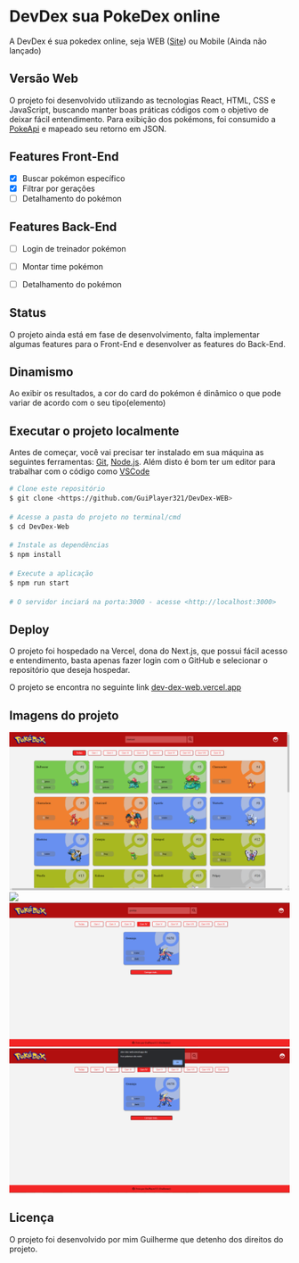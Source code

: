 # DevDex sua PokeDex online

A DevDex é sua pokedex online, seja WEB ([Site](dev-dex-web.vercel.app)) ou Mobile (Ainda não lançado)

## Versão Web

O projeto foi desenvolvido utilizando as tecnologias React, HTML, CSS e JavaScript, buscando manter boas práticas códigos com o objetivo de deixar fácil entendimento.
Para exibição dos pokémons, foi consumido a [PokeApi](https://pokeapi.co/) e mapeado seu retorno em JSON.

## Features Front-End

- [x] Buscar pokémon específico
- [x] Filtrar por gerações
- [ ] Detalhamento do pokémon

## Features Back-End

- [ ] Login de treinador pokémon
- [ ] Montar time pokémon
- [ ] Detalhamento do pokémon


## Status

O projeto ainda está em fase de desenvolvimento, falta implementar algumas features para o Front-End e desenvolver as features do Back-End. 

## Dinamismo

Ao exibir os resultados, a cor do card do pokémon é dinâmico o que pode variar de acordo com o seu tipo(elemento)

## Executar o projeto localmente

Antes de começar, você vai precisar ter instalado em sua máquina as seguintes ferramentas:
[Git](https://git-scm.com), [Node.js](https://nodejs.org/en/). 
Além disto é bom ter um editor para trabalhar com o código como [VSCode](https://code.visualstudio.com/)

```bash
# Clone este repositório
$ git clone <https://github.com/GuiPlayer321/DevDex-WEB>

# Acesse a pasta do projeto no terminal/cmd
$ cd DevDex-Web

# Instale as dependências
$ npm install

# Execute a aplicação 
$ npm run start

# O servidor inciará na porta:3000 - acesse <http://localhost:3000>
```

## Deploy

O projeto foi hospedado na Vercel, dona do Next.js, que possui fácil acesso e entendimento, basta apenas fazer
login com o GitHub e selecionar o repositório que deseja hospedar. 

O projeto se encontra no seguinte link
[dev-dex-web.vercel.app](dev-dex-web.vercel.app)

## Imagens do projeto 

<img src="/src/assets/readme/home.png">
<img src="/src/assets/readme/geracao.png.png">
<img src="/src/assets/readme/busca.png">
<img src="/src/assets/readme/erro.png">

## Licença

O projeto foi desenvolvido por mim Guilherme que detenho dos direitos do projeto.